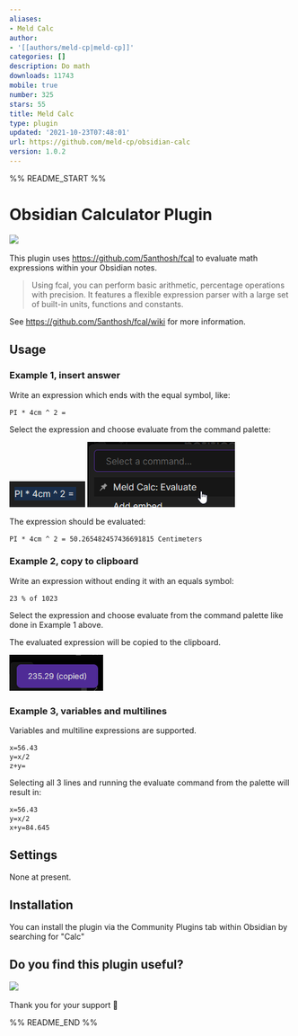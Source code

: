 ```yaml
---
aliases:
- Meld Calc
author:
- '[[authors/meld-cp|meld-cp]]'
categories: []
description: Do math
downloads: 11743
mobile: true
number: 325
stars: 55
title: Meld Calc
type: plugin
updated: '2021-10-23T07:48:01'
url: https://github.com/meld-cp/obsidian-calc
version: 1.0.2
---
```


%% README_START %%

# Obsidian Calculator Plugin

<a href="https://www.buymeacoffee.com/cleon"><img src="https://img.buymeacoffee.com/button-api/?text=Buy me a coffee&emoji=&slug=cleon&button_colour=FFDD00&font_colour=000000&font_family=Cookie&outline_colour=000000&coffee_colour=ffffff"></a>

This plugin uses https://github.com/5anthosh/fcal to evaluate math expressions within your Obsidian notes.

>Using fcal, you can perform basic arithmetic, percentage operations with precision. It features a flexible expression parser with a large set of built-in units, functions and constants.

See https://github.com/5anthosh/fcal/wiki for more information.

## Usage

### Example 1, insert answer
Write an expression which ends with the equal symbol, like:

```
PI * 4cm ^ 2 = 
```

Select the expression and choose evaluate from the command palette:

<img alt="Select the expression" src="https://raw.githubusercontent.com/meld-cp/obsidian-calc/main/docs/assets/eg1-exp.png" /> 

<img alt="Choose evaluate from the command palette" src="https://raw.githubusercontent.com/meld-cp/obsidian-calc/main/docs/assets/select-command.png" /> 

The expression should be evaluated:

```
PI * 4cm ^ 2 = 50.265482457436691815 Centimeters
```

### Example 2, copy to clipboard
Write an expression without ending it with an equals symbol:

```
23 % of 1023
```

Select the expression and choose evaluate from the command palette like done in Example 1 above.

The evaluated expression will be copied to the clipboard.

<img alt="The evaluated expression will be copied to the clipboard" src="https://raw.githubusercontent.com/meld-cp/obsidian-calc/main/docs/assets/eg2-clipboard.png" /> 


### Example 3, variables and multilines
Variables and multiline expressions are supported.

```
x=56.43
y=x/2
z+y=
```

Selecting all 3 lines and running the evaluate command from the palette will result in:

```
x=56.43
y=x/2
x+y=84.645
```

## Settings

None at present.


## Installation

You can install the plugin via the Community Plugins tab within Obsidian by searching for "Calc"


## Do you find this plugin useful?

<a href="https://www.buymeacoffee.com/cleon"><img src="https://img.buymeacoffee.com/button-api/?text=Buy me a coffee&emoji=&slug=cleon&button_colour=FFDD00&font_colour=000000&font_family=Cookie&outline_colour=000000&coffee_colour=ffffff"></a>

Thank you for your support 🙏



%% README_END %%